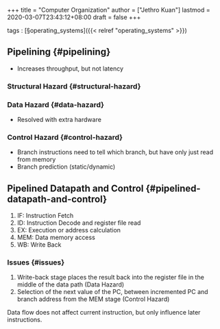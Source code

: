 +++
title = "Computer Organization"
author = ["Jethro Kuan"]
lastmod = 2020-03-07T23:43:12+08:00
draft = false
+++

tags
: [§operating\_systems]({{< relref "operating_systems" >}})


## Pipelining {#pipelining}

-   Increases throughput, but not latency


### Structural Hazard {#structural-hazard}


### Data Hazard {#data-hazard}

-   Resolved with extra hardware


### Control Hazard {#control-hazard}

-   Branch instructions need to tell which branch, but have only just
    read from memory
-   Branch prediction (static/dynamic)


## Pipelined Datapath and Control {#pipelined-datapath-and-control}

1.  IF: Instruction Fetch
2.  ID: Instruction Decode and register file read
3.  EX: Execution or address calculation
4.  MEM: Data memory access
5.  WB: Write Back


### Issues {#issues}

1.  Write-back stage places the result back into the register file in
    the middle of the data path (Data Hazard)
2.  Selection of the next value of the PC, between incremented PC and
    branch address from the MEM stage (Control Hazard)

Data flow does not affect current instruction, but only influence
later instructions.
